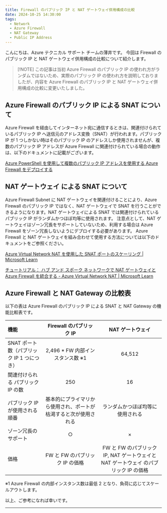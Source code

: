 ```yaml
---
title: Firewall のパブリック IP と NAT ゲートウェイ併用構成の比較
date: 2024-10-25 14:30:00 
tags:
  - Network
  - Azure Firewall
  - NAT Gateway
  - Public IP Address
---
```


こんにちは、Azure テクニカル サポート チームの薄井です。
今回は Firewall のパブリック IP と NAT ゲートウェイ併用構成の比較について紹介します。

<!-- more -->

> [!NOTE] この記事は当初 Azure Firewall のパブリック IP の使われ方がランダムではないため、実際のパブリック IP の使われ方を説明しておりましたが、内容を Azure Firewall のパブリック IP と NAT ゲートウェイ併用構成の比較に変更いたしました。

## Azure Firewall のパブリック IP による SNAT について

Azure Firewall を経由してインターネット宛に通信するときは、関連付けられているパブリック IP へ送信元のアドレス変換（SNAT）が行われます。パブリック IP が 1 つしかない時はそのパブリック IP のアドレスしか使用されませんが、複数のパブリック IP アドレスが Azure Firewall に関連付けられている場合の動作は、以下のドキュメントに記載がございます。

[Azure PowerShell を使用して複数のパブリック IP アドレスを使用する Azure Firewall をデプロイする](https://learn.microsoft.com/ja-jp/azure/firewall/deploy-multi-public-ip-powershell)

## NAT ゲートウェイ による SNAT について
Azure Firewall Subnet に NAT ゲートウェイを関連付けることにより、Azure Firewall のパブリック IP ではなく、NAT ゲートウェイで SNAT を行うことができるようになります。NAT ゲートウェイによる SNAT では関連付けられているパブリック IP がランダムかつほぼ均等に使用されます。
注意点として、NAT ゲートウェイはゾーン冗長をサポートしていないため、利用する場合は Azure Firewall をゾーン冗長しないようにデプロイする必要があります。
Azure Firewall と NAT ゲートウェイを組み合わせて使用する方法については以下のドキュメントをご参照ください。

[Azure Virtual Network NAT を使用した SNAT ポートのスケーリング | Microsoft Learn](https://learn.microsoft.com/ja-jp/azure/firewall/integrate-with-nat-gateway)

[チュートリアル： ハブ アンド スポーク ネットワークで NAT ゲートウェイと Azure Firewall を統合する - Azure Virtual Network NAT | Microsoft Learn](https://learn.microsoft.com/ja-jp/azure/virtual-network/nat-gateway/tutorial-hub-spoke-nat-firewall)

## Azure Firewall と NAT Gateway の比較表
以下の表は Azure Firewall のパブリック IP による SNAT と NAT Gateway の機能比較表です。

|                       機能                 | Firewall のパブリック IP | NAT ゲートウェイ |
|:------------------------------------------|:---:|:--------:|
| SNAT ポート数（パブリック IP 1 つにつき）           |  2,496 * FW 内部インスタンス数 ※1  |    64,512    |
| 関連付けられる パブリック IP の数       |  250  |    16    |
| パブリック IP が使用される順番           |  基本的にプライマリから使用され、ポートが枯渇すると次が使用される  |    ランダムかつほぼ均等に使用される    |
| ゾーン冗長のサポート              |  ○  |     ×    |
| 価格              |  FW と FW のパブリック IP の価格  |  FW と FW のパブリック IP, NAT ゲートウェイと NAT ゲートウェイ のパブリック IP の価格    |

※1 Azure Firewall の内部インスタンス数は最低 2 となり、負荷に応じてスケールアウトします。

以上、ご参考になれば幸いです。

---
